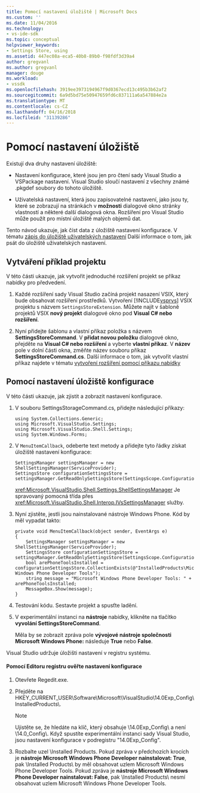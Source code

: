 ```yaml
---
title: Pomocí nastavení úložiště | Microsoft Docs
ms.custom: ''
ms.date: 11/04/2016
ms.technology:
- vs-ide-sdk
ms.topic: conceptual
helpviewer_keywords:
- Settings Store, using
ms.assetid: 447ec08a-eca5-40b8-89b0-f98fdf3d39a4
author: gregvanl
ms.author: gregvanl
manager: douge
ms.workload:
- vssdk
ms.openlocfilehash: 3919ee3973194967f9d0367ecd13c495b3b62af2
ms.sourcegitcommit: 6a9d5bd75e50947659fd6c837111a6a547884e2a
ms.translationtype: MT
ms.contentlocale: cs-CZ
ms.lasthandoff: 04/16/2018
ms.locfileid: "31139286"
---
```

# <a name="using-the-settings-store"></a>Pomocí nastavení úložiště
Existují dva druhy nastavení úložiště:  
  
-   Nastavení konfigurace, které jsou jen pro čtení sady Visual Studio a VSPackage nastavení. Visual Studio sloučí nastavení z všechny známé .pkgdef soubory do tohoto úložiště.  
  
-   Uživatelská nastavení, která jsou zapisovatelné nastavení, jako jsou ty, které se zobrazují na stránkách v **možnosti** dialogové okno stránky vlastností a některé další dialogová okna. Rozšíření pro Visual Studio může použít pro místní úložiště malých objemů dat.  
  
 Tento návod ukazuje, jak číst data z úložiště nastavení konfigurace. V tématu [zápis do úložiště uživatelských nastavení](../extensibility/writing-to-the-user-settings-store.md) Další informace o tom, jak psát do úložiště uživatelských nastavení.  
  
## <a name="creating-the-example-project"></a>Vytváření příklad projektu  
 V této části ukazuje, jak vytvořit jednoduché rozšíření projekt se příkaz nabídky pro předvedení.  
  
1.  Každé rozšíření sady Visual Studio začíná projekt nasazení VSIX, který bude obsahovat rozšíření prostředků. Vytvoření [!INCLUDE[vsprvs](../code-quality/includes/vsprvs_md.md)] VSIX projektu s názvem `SettingsStoreExtension`. Můžete najít v šabloně projektů VSIX **nový projekt** dialogové okno pod **Visual C# nebo rozšíření**.  
  
2.  Nyní přidejte šablonu a vlastní příkaz položka s názvem **SettingsStoreCommand**. V **přidat novou položku** dialogové okno, přejděte na **Visual C# nebo rozšíření** a vyberte **vlastní příkaz**. V **název** pole v dolní části okna, změňte název souboru příkaz **SettingsStoreCommand.cs**. Další informace o tom, jak vytvořit vlastní příkaz najdete v tématu [vytvoření rozšíření pomocí příkazu nabídky](../extensibility/creating-an-extension-with-a-menu-command.md)  
  
## <a name="using-the-configuration-settings-store"></a>Pomocí nastavení úložiště konfigurace  
 V této části ukazuje, jak zjistit a zobrazit nastavení konfigurace.  
  
1.  V souboru SettingsStorageCommand.cs, přidejte následující příkazy:  
  
    ```  
    using System.Collections.Generic;  
    using Microsoft.VisualStudio.Settings;  
    using Microsoft.VisualStudio.Shell.Settings;  
    using System.Windows.Forms;  
    ```  
  
2.  V `MenuItemCallback`, odeberte text metody a přidejte tyto řádky získat úložiště nastavení konfigurace:  
  
    ```  
    SettingsManager settingsManager = new ShellSettingsManager(ServiceProvider);  
    SettingsStore configurationSettingsStore = settingsManager.GetReadOnlySettingsStore(SettingsScope.Configuration);  
    ```  
  
     <xref:Microsoft.VisualStudio.Shell.Settings.ShellSettingsManager> Je spravovaný pomocná třída přes <xref:Microsoft.VisualStudio.Shell.Interop.IVsSettingsManager> služby.  
  
3.  Nyní zjistěte, jestli jsou nainstalované nástroje Windows Phone. Kód by měl vypadat takto:  
  
    ```  
    private void MenuItemCallback(object sender, EventArgs e)  
    {  
        SettingsManager settingsManager = new ShellSettingsManager(ServiceProvider);  
        SettingsStore configurationSettingsStore = settingsManager.GetReadOnlySettingsStore(SettingsScope.Configuration);  
        bool arePhoneToolsInstalled = configurationSettingsStore.CollectionExists(@"InstalledProducts\Microsoft Windows Phone Developer Tools");  
        string message = "Microsoft Windows Phone Developer Tools: " + arePhoneToolsInstalled;  
        MessageBox.Show(message);  
    }  
    ```  
  
4.  Testování kódu. Sestavte projekt a spusťte ladění.  
  
5.  V experimentální instanci na **nástroje** nabídky, klikněte na tlačítko **vyvolání SettingsStoreCommand**.  
  
     Měla by se zobrazit zpráva pole **vývojové nástroje společnosti Microsoft Windows Phone:** následuje **True** nebo **False**.  
  
 Visual Studio udržuje úložišti nastavení v registru systému.  
  
#### <a name="to-use-a-registry-editor-to-verify-configuration-settings"></a>Pomocí Editoru registru ověřte nastavení konfigurace  
  
1.  Otevřete Regedit.exe.  
  
2.  Přejděte na HKEY_CURRENT_USER\Software\Microsoft\VisualStudio\14.0Exp_Config\InstalledProducts\\.  
  
    > [!NOTE]
    >  Ujistěte se, že hledáte na klíč, který obsahuje \14.0Exp_Config\ a není \14.0_Config\\. Když spustíte experimentální instanci sady Visual Studio, jsou nastavení konfigurace v podregistru "14.0Exp_Config".  
  
3.  Rozbalte uzel \Installed Products\. Pokud zpráva v předchozích krocích je **nástroje Microsoft Windows Phone Developer nainstalovat: True**, pak \Installed Products\ by měl obsahovat uzlem Microsoft Windows Phone Developer Tools. Pokud zpráva je **nástroje Microsoft Windows Phone Developer nainstalovat: False**, pak \Installed Products\ nesmí obsahovat uzlem Microsoft Windows Phone Developer Tools.